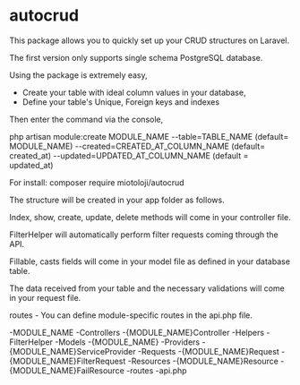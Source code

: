 # autocrud


This package allows you to quickly set up your CRUD structures on Laravel.

The first version only supports single schema PostgreSQL database.

Using the package is extremely easy,
- Create your table with ideal column values in your database,
- Define your table's Unique, Foreign keys and indexes

Then enter the command via the console,

php artisan module:create MODULE_NAME --table=TABLE_NAME (default= MODULE_NAME) --created=CREATED_AT_COLUMN_NAME (default= created_at) --updated=UPDATED_AT_COLUMN_NAME (default = updated_at)

For install: composer require miotoloji/autocrud

The structure will be created in your app folder as follows.

Index, show, create, update, delete methods will come in your controller file.

FilterHelper will automatically perform filter requests coming through the API.

Fillable, casts fields will come in your model file as defined in your database table.

The data received from your table and the necessary validations will come in your request file.

routes - You can define module-specific routes in the api.php file.

-MODULE_NAME
	-Controllers
		-{MODULE_NAME}Controller
	-Helpers
		-FilterHelper
	-Models
		-{MODULE_NAME}
	-Providers
		-{MODULE_NAME}ServiceProvider
	-Requests
		-{MODULE_NAME}Request
		-{MODULE_NAME}FilterRequest
	-Resources
		-{MODULE_NAME}Resource
		-{MODULE_NAME}FailResource
	-routes
		-api.php

